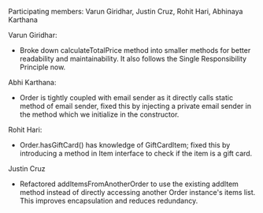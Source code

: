 Participating members: Varun Giridhar, Justin Cruz, Rohit Hari, Abhinaya Karthana

Varun Giridhar:
- Broke down calculateTotalPrice method into smaller methods for better readability and maintainability. It also follows the Single Responsibility Principle now.

Abhi Karthana:
- Order is tightly coupled with email sender as it directly calls static method of email sender, fixed this by injecting a private email sender in the method which we initialize in the constructor.

Rohit Hari:
- Order.hasGiftCard() has knowledge of GiftCardItem; fixed this by introducing a method in Item interface to check if the item is a gift card.

Justin Cruz
- Refactored addItemsFromAnotherOrder to use the existing addItem method instead of directly accessing another Order instance's items list. This improves encapsulation and reduces redundancy.

